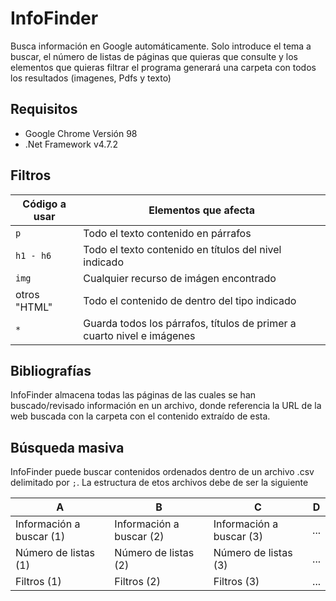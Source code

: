 # InfoFinder
Busca información en Google automáticamente. Solo introduce el tema a buscar, el número de listas de páginas que quieras que consulte y los elementos que quieras filtrar el programa generará una carpeta con todos los resultados (imagenes, Pdfs y texto)

## Requisitos

* Google Chrome Versión 98
* .Net Framework v4.7.2

## Filtros

| Código a usar | Elementos que afecta |
| ------------- | ------------- |
| `p`  | Todo el texto contenido en párrafos  |
| `h1 - h6`  | Todo el texto contenido en títulos del nivel indicado |
| `img` | Cualquier recurso de imágen encontrado |
| otros "HTML" | Todo el contenido de dentro del tipo indicado |
| `*` | Guarda todos los párrafos, títulos de primer a cuarto nivel e imágenes |

## Bibliografías

InfoFinder almacena todas las páginas de las cuales se han buscado/revisado información en un archivo, donde referencia la URL de la web buscada con la carpeta con el contenido extraído de esta.

## Búsqueda masiva

InfoFinder puede buscar contenidos ordenados dentro de un archivo .csv delimitado por `;`. La estructura de etos archivos debe de ser la siguiente

| A | B | C | D |
| ------------- | ------------- | ------------- | ------------- | 
| Información a buscar (1)  | Información a buscar (2)  | Información a buscar (3) | ... |
| Número de listas (1) | Número de listas (2) | Número de listas (3) | ... |
| Filtros (1) | Filtros (2) | Filtros (3) | ... |
